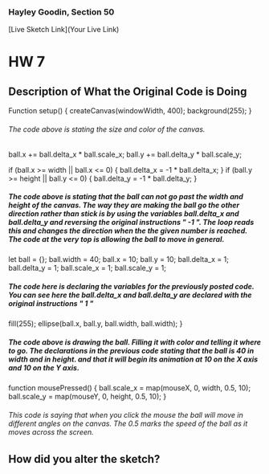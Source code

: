 ### Hayley Goodin, Section 50

[Live Sketch Link](Your Live Link)


# HW 7

## Description of What the Original Code is Doing

Function setup() {
    createCanvas(windowWidth, 400);
    background(255);
}

###### The code above is stating the size and color of the canvas.

ball.x += ball.delta_x * ball.scale_x;
ball.y += ball.delta_y * ball.scale_y;


if (ball.x >= width || ball.x <= 0) {
    ball.delta_x = -1 * ball.delta_x;
}
if (ball.y >= height || ball.y <= 0) {
    ball.delta_y = -1 * ball.delta_y;
}

##### The code above is stating that the ball can not go past the width and height of the canvas. The way they are making the ball go the other direction rather than stick is by using the variables ball.delta_x and ball.delta_y and reversing the original instructions " -1 ". The loop reads this and changes the direction when the the given number is reached. The code at the very top is allowing the ball to move in general.

let ball = {};
ball.width = 40;
ball.x = 10;
ball.y = 10;
ball.delta_x = 1;
ball.delta_y = 1;
ball.scale_x = 1;
ball.scale_y = 1;

##### The code here is declaring the variables for the previously posted code. You can see here the ball.delta_x and ball.delta_y are declared with the original instructions " 1 "

fill(255);
ellipse(ball.x, ball.y, ball.width, ball.width);
}

##### The code above is drawing the ball. Filling it with color and telling it where to go. The declarations in the previous code stating that the ball is 40 in width and in height. and that it will begin its animation at 10 on the X axis and 10 on the Y axis.

function mousePressed() {
    ball.scale_x = map(mouseX, 0, width, 0.5, 10);
    ball.scale_y = map(mouseY, 0, height, 0.5, 10);
}

###### This code is saying that when you click the mouse the ball will move in different angles on the canvas. The 0.5 marks the speed of the ball as it moves across the screen.



## How did you alter the sketch?

<!--
Please describe how and why you changed the sketch?
-->
